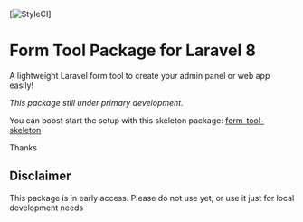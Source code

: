 [![StyleCI](https://github.styleci.io/repos/510375806/shield?branch=main)]

# Form Tool Package for Laravel 8

A lightweight Laravel form tool to create your admin panel or web app easily!

*This package still under primary development.*

You can boost start the setup with this skeleton package: <a href="https://github.com/biswadeep-sarkar/form-tool-skeleton">form-tool-skeleton</a>

Thanks

## Disclaimer
This package is in early access.
Please do not use yet, or use it just for local development needs